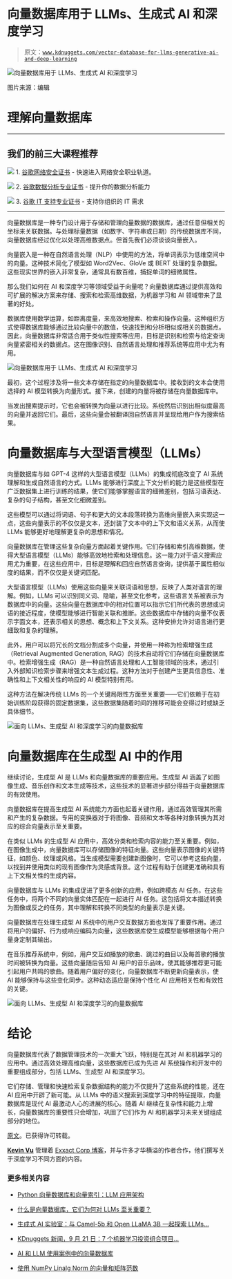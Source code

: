 # 向量数据库用于 LLMs、生成式 AI 和深度学习

> 原文：[`www.kdnuggets.com/vector-database-for-llms-generative-ai-and-deep-learning`](https://www.kdnuggets.com/vector-database-for-llms-generative-ai-and-deep-learning)

![向量数据库用于 LLMs、生成式 AI 和深度学习](img/4acc0df1c3615fea31b4de7ece364fe2.png)

图片来源：编辑

# 理解向量数据库

* * *

## 我们的前三大课程推荐

![](img/0244c01ba9267c002ef39d4907e0b8fb.png) 1\. [谷歌网络安全证书](https://www.kdnuggets.com/google-cybersecurity) - 快速进入网络安全职业轨道。

![](img/e225c49c3c91745821c8c0368bf04711.png) 2\. [谷歌数据分析专业证书](https://www.kdnuggets.com/google-data-analytics) - 提升你的数据分析能力

![](img/0244c01ba9267c002ef39d4907e0b8fb.png) 3\. [谷歌 IT 支持专业证书](https://www.kdnuggets.com/google-itsupport) - 支持你组织的 IT 需求

* * *

向量数据库是一种专门设计用于存储和管理向量数据的数据库，通过任意但相关的坐标来关联数据。与处理标量数据（如数字、字符串或日期）的传统数据库不同，向量数据库经过优化以处理高维数据点。但首先我们必须谈谈向量嵌入。

向量嵌入是一种在自然语言处理（NLP）中使用的方法，将单词表示为低维空间中的向量。这种技术简化了模型如 Word2Vec、GloVe 或 BERT 处理的复杂数据。这些现实世界的嵌入非常复杂，通常具有数百维，捕捉单词的细微属性。

那么我们如何在 AI 和深度学习等领域受益于向量呢？向量数据库通过提供高效和可扩展的解决方案来存储、搜索和检索高维数据，为机器学习和 AI 领域带来了显著的好处。

数据库使用数学运算，如距离度量，来高效地搜索、检索和操作向量。这种组织方式使得数据库能够通过比较向量中的数值，快速找到和分析相似或相关的数据点。因此，向量数据库非常适合用于类似性搜索等应用，目标是识别和检索与给定查询向量紧密相关的数据点。这在图像识别、自然语言处理和推荐系统等应用中尤为有用。

![向量数据库用于 LLMs、生成式 AI 和深度学习](img/17541fa7a09cec12595781b0b69450f7.png)

最初，这个过程涉及将一些文本存储在指定的向量数据库中。接收到的文本会使用选择的 AI 模型转换为向量形式。接下来，创建的向量将被存储在向量数据库中。

当发出搜索提示时，它也会被转换为向量以进行比较。系统然后识别出相似度最高的向量并返回它们。最后，这些向量会被翻译回自然语言并呈现给用户作为搜索结果。

# 向量数据库与大型语言模型（LLMs）

向量数据库与如 GPT-4 这样的大型语言模型（LLMs）的集成彻底改变了 AI 系统理解和生成自然语言的方式。LLMs 能够进行深度上下文分析的能力是这些模型在广泛数据集上进行训练的结果，使它们能够掌握语言的细微差别，包括习语表达、复杂的句子结构，甚至文化细微差别。

这些模型可以通过将词语、句子和更大的文本段落转换为高维向量嵌入来实现这一点，这些向量表示的不仅仅是文本，还封装了文本中的上下文和语义关系，从而使 LLMs 能够更好地理解更复杂的思想和情况。

向量数据库在管理这些复杂向量方面起着关键作用。它们存储和索引高维数据，使得大型语言模型（LLMs）能够高效地检索和处理信息。这一能力对于语义搜索应用尤为重要，在这些应用中，目标是理解和回应自然语言查询，提供基于属性相似度的结果，而不仅仅是关键词匹配。

大型语言模型（LLMs）使用这些向量来关联词语和思想，反映了人类对语言的理解。例如，LLMs 可以识别同义词、隐喻，甚至文化参考，这些语言关系被表示为数据库中的向量。这些向量在数据库中的相对位置可以指示它们所代表的思想或词语的接近程度，使模型能够进行智能关联和推断。这些数据库中存储的向量不仅表示字面文本，还表示相关的思想、概念和上下文关系。这种安排允许对语言进行更细致和复杂的理解。

此外，用户可以将冗长的文档分割成多个向量，并使用一种称为检索增强生成（Retrieval Augmented Generation, RAG）的技术自动将它们存储在向量数据库中。检索增强生成（RAG）是一种自然语言处理和人工智能领域的技术，通过引入外部知识检索步骤来增强文本生成过程。这种方法对于创建产生更具信息性、准确性和上下文相关性的响应的 AI 模型特别有用。

这种方法在解决传统 LLMs 的一个关键局限性方面至关重要——它们依赖于在初始训练阶段获得的固定数据集，这些数据集随着时间的推移可能会变得过时或缺乏具体细节。

![面向 LLMs、生成型 AI 和深度学习的向量数据库](img/9df05db7e3ccb75538483158dde07cd1.png)

# 向量数据库在生成型 AI 中的作用

继续讨论，生成型 AI 是 LLMs 和向量数据库的重要应用。生成型 AI 涵盖了如图像生成、音乐创作和文本生成等技术，这些技术的显著进步部分得益于向量数据库的有效使用。

向量数据库在提高生成型 AI 系统能力方面也起着关键作用，通过高效管理其所需和产生的复杂数据。专用的变换器对于将图像、音频和文本等各种对象转换为其对应的综合向量表示至关重要。

在类似 LLMs 的生成型 AI 应用中，高效分类和检索内容的能力至关重要。例如，在图像生成中，向量数据库可以存储图像的特征向量。这些向量表示图像的关键特征，如颜色、纹理或风格。当生成模型需要创建新图像时，它可以参考这些向量，以找到并使用类似的现有图像作为灵感或背景。这个过程有助于创建更准确和具有上下文相关性的生成内容。

向量数据库与 LLMs 的集成促进了更多创新的应用，例如跨模态 AI 任务。在这些任务中，将两个不同的向量实体匹配在一起进行 AI 任务。这包括将文本描述转换为图像或反之的任务，其中理解和转换不同类型的向量表示是关键。

向量数据库在处理生成型 AI 系统中的用户交互数据方面也发挥了重要作用。通过将用户的偏好、行为或响应编码为向量，这些数据库使生成模型能够根据每个用户量身定制其输出。

在音乐推荐系统中，例如，用户交互如播放的歌曲、跳过的曲目以及每首歌的播放时间被转换为向量。这些向量随后告知 AI 用户的音乐品味，使其能够推荐更可能引起用户共鸣的歌曲。随着用户偏好的变化，向量数据库不断更新向量表示，使 AI 能够保持与这些变化同步。这种动态适应是保持个性化 AI 应用相关性和有效性的关键。

![面向 LLMs、生成型 AI 和深度学习的向量数据库](img/2375dd606df5fe216421fc0cfbc3d128.png)

# 结论

向量数据库代表了数据管理技术的一次重大飞跃，特别是在其对 AI 和机器学习的应用中。通过高效处理高维向量，这些数据库已成为先进 AI 系统操作和开发中的重要组成部分，包括 LLMs、生成型 AI 和深度学习。

它们存储、管理和快速检索复杂数据结构的能力不仅提升了这些系统的性能，还在 AI 应用中开辟了新可能。从 LLMs 中的语义搜索到深度学习中的特征提取，向量数据库是现代 AI 最激动人心的进展的核心。随着 AI 继续在复杂性和能力上增长，向量数据库的重要性只会增加，巩固了它们作为 AI 和机器学习未来关键组成部分的地位。

[原文](https://www.exxactcorp.com/blog/deep-learning/vector-database-for-llms-generative-ai-and-deep-learning)。已获得许可转载。

**[Kevin Vu](https://blog.exxactcorp.com/)** 管理着 [Exxact Corp 博客](https://blog.exxactcorp.com/)，并与许多才华横溢的作者合作，他们撰写关于深度学习不同方面的内容。

### 更多相关内容

+   [Python 向量数据库和向量索引：LLM 应用架构](https://www.kdnuggets.com/2023/08/python-vector-databases-vector-indexes-architecting-llm-apps.html)

+   [什么是向量数据库，它们为何对 LLMs 至关重要？](https://www.kdnuggets.com/2023/06/vector-databases-important-llms.html)

+   [生成式 AI 实验室：与 Camel-5b 和 Open LLaMA 3B 一起探索 LLMs…](https://www.kdnuggets.com/2024/02/intel-generative-ai-playground-llms-with-camel-5b-and-open-llama-3b)

+   [KDnuggets 新闻，9 月 21 日：7 个机器学习投资组合项目…](https://www.kdnuggets.com/2022/n37.html)

+   [AI 和 LLM 使用案例中的向量数据库](https://www.kdnuggets.com/vector-databases-in-ai-and-llm-use-cases)

+   [使用 NumPy Linalg Norm 的向量和矩阵范数](https://www.kdnuggets.com/2023/05/vector-matrix-norms-numpy-linalg-norm.html)
